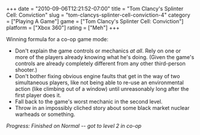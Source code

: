 +++
date = "2010-09-06T12:21:52-07:00"
title = "Tom Clancy's Splinter Cell: Conviction"
slug = "tom-clancys-splinter-cell-conviction-4"
category = ["Playing A Game"]
game = ["Tom Clancy's Splinter Cell: Conviction"]
platform = ["Xbox 360"]
rating = ["Meh"]
+++

Winning formula for a co-op game mode:

<ul>
<li>Don't explain the game controls or mechanics <i>at all</i>.  Rely on one or more of the players already knowing what he's doing.  (Given the game's controls are already completely different from any other third-person shooter.)</li>
<li>Don't bother fixing obvious engine faults that get in the way of two simultaneous players, like not being able to re-use an environmental action (like climbing out of a window) until unreasonably long after the first player does it.</li>
<li>Fall back to the game's worst mechanic in the second level.</li>
<li>Throw in an impossibly cliched story about some black market nuclear warheads or something.</li>
</ul>

<i>Progress: Finished on Normal -- got to level 2 in co-op</i>